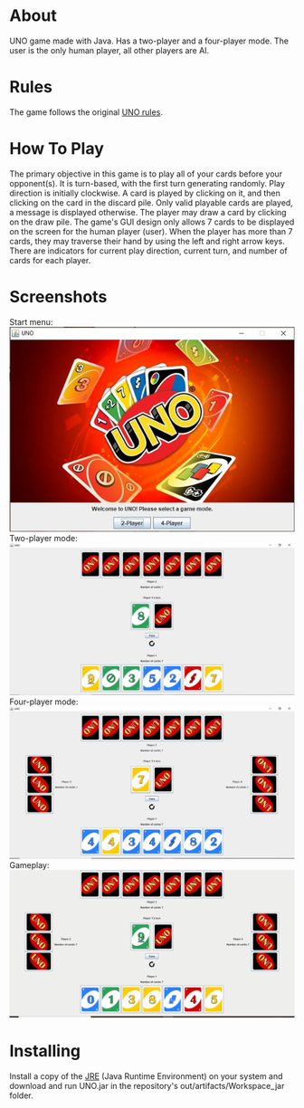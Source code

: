 # About
UNO game made with Java. Has a two-player and a four-player mode. The user is the only human player, all other players are AI.

# Rules
The game follows the original [UNO rules](https://www.ultraboardgames.com/uno/game-rules.php).

# How To Play
The primary objective in this game is to play all of your cards before your opponent(s). It is turn-based, with the first turn generating randomly. Play direction is initially clockwise. A card is played by clicking on it, and then clicking on the card in the discard pile. Only valid playable cards are played, a message is displayed otherwise. The player may draw a card by clicking on the draw pile. The game's GUI design only allows 7 cards to be displayed on the screen for the human player (user). When the player has more than 7 cards, they may traverse their hand by using the left and right arrow keys. There are indicators for current play direction, current turn, and number of cards for each player.

# Screenshots
Start menu:  
![Start Menu](demo/Start-menu.JPG)  
Two-player mode:  
![Two Player Mode](demo/Two-player.JPG)  
Four-player mode:  
![Four Player Mode](demo/Four-player.JPG)  
Gameplay:  
![Gameplay](demo/Gameplay.gif)  

# Installing
Install a copy of the [JRE](https://www.oracle.com/java/technologies/javase-jre8-downloads.html) (Java Runtime Environment) on your system and download and run UNO.jar in the repository's out/artifacts/Workspace_jar folder.